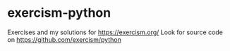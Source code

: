 # exercism-python

Exercises and my solutions for https://exercism.org/ Look for source code on https://github.com/exercism/python
